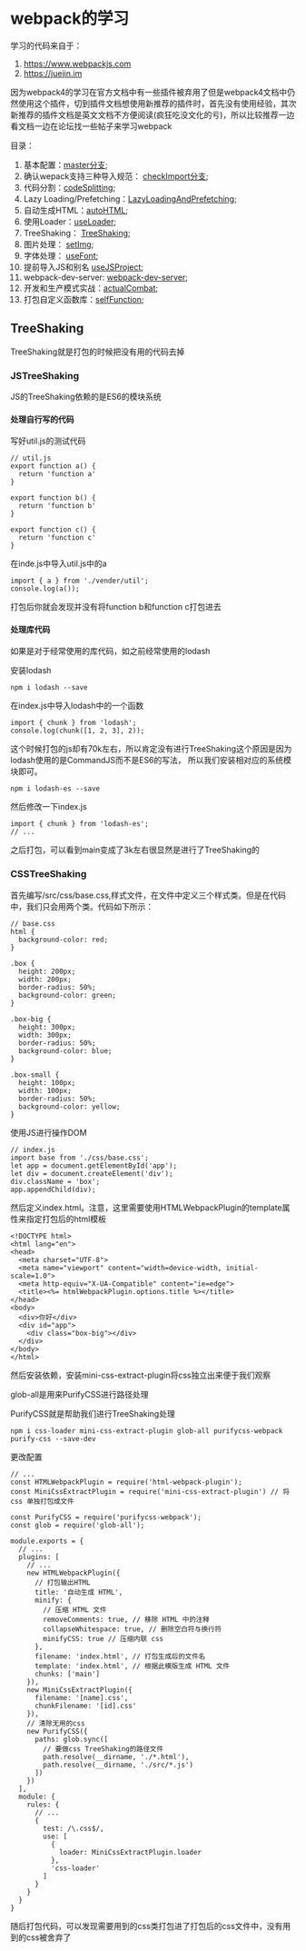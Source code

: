 # webpack的学习
学习的代码来自于：
1. https://www.webpackjs.com
2. https://juejin.im

因为webpack4的学习在官方文档中有一些插件被弃用了但是webpack4文档中仍然使用这个插件，切到插件文档想使用新推荐的插件时，首先没有使用经验，其次新推荐的插件文档是英文文档不方便阅读(疯狂吃没文化的亏)，所以比较推荐一边看文档一边在论坛找一些帖子来学习webpack

目录：

1. 基本配置：[master分支](https://github.com/ChunchunIsMe/studyWebpack "master");
2. 确认wepack支持三种导入规范： [checkImport分支](https://github.com/ChunchunIsMe/studyWebpack/tree/checkImport "checkImport");
3. 代码分割：[codeSplitting](https://github.com/ChunchunIsMe/studyWebpack/tree/codeSplitting "codeSplitting");
4. Lazy Loading/Prefetching：[LazyLoadingAndPrefetching](https://github.com/ChunchunIsMe/studyWebpack/tree/LazyLoadingAndPrefetching "LazyLoadingAndPrefetching");
5. 自动生成HTML：[autoHTML](https://github.com/ChunchunIsMe/studyWebpack/tree/autoHTML "autoHTML");
6. 使用Loader：[useLoader](https://github.com/ChunchunIsMe/studyWebpack/tree/useLoader "useLoader");
7. TreeShaking： [TreeShaking](https://github.com/ChunchunIsMe/studyWebpack/tree/TreeShaking "TreeShaking");
8. 图片处理： [setImg](https://github.com/ChunchunIsMe/studyWebpack/tree/setImg "setImg");
9. 字体处理： [useFont](https://github.com/ChunchunIsMe/studyWebpack/tree/useFont "useFont");
10. 提前导入JS和别名 [useJSProject](https://github.com/ChunchunIsMe/studyWebpack/tree/useJSProject "useJSProject");
11. webpack-dev-server: [webpack-dev-server](https://github.com/ChunchunIsMe/studyWebpack/tree/webpack-dev-server "webpack-dev-server");
12. 开发和生产模式实战：[actualCombat](https://github.com/ChunchunIsMe/studyWebpack/tree/actualCombat "actualCombat");
13. 打包自定义函数库：[selfFunction](https://github.com/ChunchunIsMe/studyWebpack/tree/selfFunction "selfFunction");

## TreeShaking
TreeShaking就是打包的时候把没有用的代码去掉
### JSTreeShaking
JS的TreeShaking依赖的是ES6的模块系统
#### 处理自行写的代码
写好util.js的测试代码
```
// util.js
export function a() {
  return 'function a'
}

export function b() {
  return 'function b'
}

export function c() {
  return 'function c'
}
```

在inde.js中导入util.js中的a
```
import { a } from './vender/util';
console.log(a());
```
打包后你就会发现并没有将function b和function c打包进去
#### 处理库代码
如果是对于经常使用的库代码，如之前经常使用的lodash

安装lodash
```
npm i lodash --save
```

在index.js中导入lodash中的一个函数
```
import { chunk } from 'lodash';
console.log(chunk([1, 2, 3], 2));
```
这个时候打包的js却有70k左右，所以肯定没有进行TreeShaking这个原因是因为lodash使用的是CommandJS而不是ES6的写法，
所以我们安装相对应的系统模块即可。
```
npm i lodash-es --save
```
然后修改一下index.js
```
import { chunk } from 'lodash-es';
// ...
```
之后打包，可以看到main变成了3k左右很显然是进行了TreeShaking的
### CSSTreeShaking
首先编写/src/css/base.css,样式文件，在文件中定义三个样式类。但是在代码中，我们只会用两个类。代码如下所示：
```
// base.css
html {
  background-color: red;
}

.box {
  height: 200px;
  width: 200px;
  border-radius: 50%;
  background-color: green;
}

.box-big {
  height: 300px;
  width: 300px;
  border-radius: 50%;
  background-color: blue;
}

.box-small {
  height: 100px;
  width: 100px;
  border-radius: 50%;
  background-color: yellow;
}
```
使用JS进行操作DOM
```
// index.js
import base from './css/base.css';
let app = document.getElementById('app');
let div = document.createElement('div');
div.className = 'box';
app.appendChild(div);
```
然后定义index.html。注意，这里需要使用HTMLWebpackPlugin的template属性来指定打包后的html模板
```
<!DOCTYPE html>
<html lang="en">
<head>
  <meta charset="UTF-8">
  <meta name="viewport" content="width=device-width, initial-scale=1.0">
  <meta http-equiv="X-UA-Compatible" content="ie=edge">
  <title><%= htmlWebpackPlugin.options.title %></title>
</head>
<body>
  <div>你好</div>
  <div id="app">
    <div class="box-big"></div>
  </div>
</body>
</html>
```
然后安装依赖，安装mini-css-extract-plugin将css独立出来便于我们观察

glob-all是用来PurifyCSS进行路径处理

PurifyCSS就是帮助我们进行TreeShaking处理
```
npm i css-loader mini-css-extract-plugin glob-all purifycss-webpack purify-css --save-dev
```
更改配置
```
// ...
const HTMLWebpackPlugin = require('html-webpack-plugin');
const MiniCssExtractPlugin = require('mini-css-extract-plugin') // 将 css 单独打包成文件

const PurifyCSS = require('purifycss-webpack');
const glob = require('glob-all');

module.exports = {
  // ...
  plugins: [
    // ...
    new HTMLWebpackPlugin({
      // 打包输出HTML
      title: '自动生成 HTML',
      minify: {
        // 压缩 HTML 文件
        removeComments: true, // 移除 HTML 中的注释
        collapseWhitespace: true, // 删除空白符与换行符
        minifyCSS: true // 压缩内联 css
      },
      filename: 'index.html', // 打包生成后的文件名
      template: 'index.html', // 根据此模版生成 HTML 文件
      chunks: ['main']
    }),
    new MiniCssExtractPlugin({
      filename: '[name].css',
      chunkFilename: '[id].css'
    }),
    // 清除无用的css
    new PurifyCSS({
      paths: glob.sync([
        // 要做css TreeShaking的路径文件
        path.resolve(__dirname, './*.html'),
        path.resolve(__dirname, './src/*.js')
      ])
    })
  ],
  module: {
    rules: {
      // ...
      {
        test: /\.css$/,
        use: [
          {
            loader: MiniCssExtractPlugin.loader
          },
          'css-loader'
        ]
      }
    }
  }
}
```
随后打包代码，可以发现需要用到的css类打包进了打包后的css文件中，没有用到的css被舍弃了